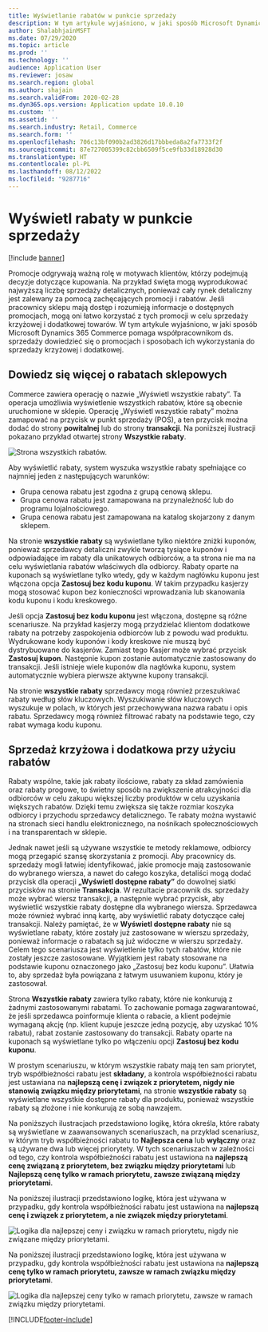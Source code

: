 ```yaml
---
title: Wyświetlanie rabatów w punkcie sprzedaży
description: W tym artykule wyjaśniono, w jaki sposób Microsoft Dynamics 365 Commerce pomaga współpracownikom ds. sprzedaży dowiedzieć się o promocjach i sposobach ich wykorzystania do sprzedaży krzyżowej i dodatkowej.
author: ShalabhjainMSFT
ms.date: 07/29/2020
ms.topic: article
ms.prod: ''
ms.technology: ''
audience: Application User
ms.reviewer: josaw
ms.search.region: global
ms.author: shajain
ms.search.validFrom: 2020-02-28
ms.dyn365.ops.version: Application update 10.0.10
ms.custom: ''
ms.assetid: ''
ms.search.industry: Retail, Commerce
ms.search.form: ''
ms.openlocfilehash: 706c13bf090b2ad3826d17bbbeda8a2fa7733f2f
ms.sourcegitcommit: 87e727005399c82cbb6509f5ce9fb33d18928d30
ms.translationtype: HT
ms.contentlocale: pl-PL
ms.lasthandoff: 08/12/2022
ms.locfileid: "9287716"
---
```

# <a name="show-discounts-in-pos"></a>Wyświetl rabaty w punkcie sprzedaży

[!include [banner](includes/banner.md)]

Promocje odgrywają ważną rolę w motywach klientów, którzy podejmują decyzje dotyczące kupowania. Na przykład święta mogą wyprodukować najwyższą liczbę sprzedaży detalicznych, ponieważ cały rynek detaliczny jest zalewany za pomocą zachęcających promocji i rabatów. Jeśli pracownicy sklepu mają dostęp i rozumieją informacje o dostępnych promocjach, mogą oni łatwo korzystać z tych promocji w celu sprzedaży krzyżowej i dodatkowej towarów. W tym artykule wyjaśniono, w jaki sposób Microsoft Dynamics 365 Commerce pomaga współpracownikom ds. sprzedaży dowiedzieć się o promocjach i sposobach ich wykorzystania do sprzedaży krzyżowej i dodatkowej.

## <a name="learn-about-store-discounts"></a>Dowiedz się więcej o rabatach sklepowych

Commerce zawiera operację o nazwie „Wyświetl wszystkie rabaty”. Ta operacja umożliwia wyświetlenie wszystkich rabatów, które są obecnie uruchomione w sklepie. Operację „Wyświetl wszystkie rabaty” można zamapować na przycisk w punkt sprzedaży (POS), a ten przycisk można dodać do strony **powitalnej** lub do strony **transakcji**. Na poniższej ilustracji pokazano przykład otwartej strony **Wszystkie rabaty**.

![Strona wszystkich rabatów.](./media/View_all_discounts.png "Strona wszystkich rabatów")

Aby wyświetlić rabaty, system wyszuka wszystkie rabaty spełniające co najmniej jeden z następujących warunków:

- Grupa cenowa rabatu jest zgodna z grupą cenową sklepu.
- Grupa cenowa rabatu jest zamapowana na przynależność lub do programu lojalnościowego.
- Grupa cenowa rabatu jest zamapowana na katalog skojarzony z danym sklepem.

Na stronie **wszystkie rabaty** są wyświetlane tylko niektóre zniżki kuponów, ponieważ sprzedawcy detaliczni zwykle tworzą tysiące kuponów i odpowiadające im rabaty dla unikatowych odbiorców, a ta strona nie ma na celu wyświetlania rabatów właściwych dla odbiorcy. Rabaty oparte na kuponach są wyświetlane tylko wtedy, gdy w każdym nagłówku kuponu jest włączona opcja **Zastosuj bez kodu kuponu**. W takim przypadku kasjerzy mogą stosować kupon bez konieczności wprowadzania lub skanowania kodu kuponu i kodu kreskowego.

Jeśli opcja **Zastosuj bez kodu kuponu** jest włączona, dostępne są różne scenariusze. Na przykład kasjerzy mogą przydzielać klientom dodatkowe rabaty na potrzeby zaspokojenia odbiorców lub z powodu wad produktu. Wydrukowane kody kuponów i kody kreskowe nie muszą być dystrybuowane do kasjerów. Zamiast tego Kasjer może wybrać przycisk **Zastosuj kupon**. Następnie kupon zostanie automatycznie zastosowany do transakcji. Jeśli istnieje wiele kuponów dla nagłówka kuponu, system automatycznie wybiera pierwsze aktywne kupony transakcji.

Na stronie **wszystkie rabaty** sprzedawcy mogą również przeszukiwać rabaty według słów kluczowych. Wyszukiwanie słów kluczowych wyszukuje w polach, w których jest przechowywana nazwa rabatu i opis rabatu. Sprzedawcy mogą również filtrować rabaty na podstawie tego, czy rabat wymaga kodu kuponu.

## <a name="cross-sell-and-upsell-by-using-discounts"></a>Sprzedaż krzyżowa i dodatkowa przy użyciu rabatów

Rabaty wspólne, takie jak rabaty ilościowe, rabaty za skład zamówienia oraz rabaty progowe, to świetny sposób na zwiększenie atrakcyjności dla odbiorców w celu zakupu większej liczby produktów w celu uzyskania większych rabatów. Dzięki temu zwiększa się także rozmiar koszyka odbiorcy i przychodu sprzedawcy detalicznego. Te rabaty można wystawić na stronach sieci handlu elektronicznego, na nośnikach społecznościowych i na transparentach w sklepie.

Jednak nawet jeśli są używane wszystkie te metody reklamowe, odbiorcy mogą przegapić szansę skorzystania z promocji. Aby pracownicy ds. sprzedaży mogli łatwiej identyfikować, jakie promocje mają zastosowanie do wybranego wiersza, a nawet do całego koszyka, detaliści mogą dodać przycisk dla operacji **„Wyświetl dostępne rabaty”** do dowolnej siatki przycisków na stronie **Transakcja**. W rezultacie pracownik ds. sprzedaży może wybrać wiersz transakcji, a następnie wybrać przycisk, aby wyświetlić wszystkie rabaty dostępne dla wybranego wiersza. Sprzedawca może również wybrać inną kartę, aby wyświetlić rabaty dotyczące całej transakcji. Należy pamiętać, że w **Wyświetl dostępne rabaty** nie są wyświetlane rabaty, które zostały już zastosowane w wierszu sprzedaży, ponieważ informacje o rabatach są już widoczne w wierszu sprzedaży. Celem tego scenariusza jest wyświetlenie tylko tych rabatów, które nie zostały jeszcze zastosowane. Wyjątkiem jest rabaty stosowane na podstawie kuponu oznaczonego jako „Zastosuj bez kodu kuponu”. Ułatwia to, aby sprzedaż była powiązana z łatwym usuwaniem kuponu, który je zastosował.

Strona **Wszystkie rabaty** zawiera tylko rabaty, które nie konkurują z żadnymi zastosowanymi rabatami. To zachowanie pomaga zagwarantować, że jeśli sprzedawca poinformuje klienta o rabacie, a klient podejmie wymaganą akcję (np. klient kupuje jeszcze jedną pozycję, aby uzyskać 10% rabatu), rabat zostanie zastosowany do transakcji. Rabaty oparte na kuponach są wyświetlane tylko po włączeniu opcji **Zastosuj bez kodu kuponu**.

W prostym scenariuszu, w którym wszystkie rabaty mają ten sam priorytet, tryb współbieżności rabatu jest **składany**, a kontrola współbieżności rabatu jest ustawiana na **najlepszą cenę i związek z priorytetem, nigdy nie stanowią związku między priorytetami**, na stronie **wszystkie rabaty** są wyświetlane wszystkie dostępne rabaty dla produktu, ponieważ wszystkie rabaty są złożone i nie konkurują ze sobą nawzajem.

Na poniższych ilustracjach przedstawiono logikę, która określa, które rabaty są wyświetlane w zaawansowanych scenariuszach, na przykład scenariusz, w którym tryb współbieżności rabatu to **Najlepsza cena** lub **wyłączny** oraz są używane dwa lub więcej priorytety. W tych scenariuszach w zależności od tego, czy kontrola współbieżności rabatu jest ustawiona na **najlepszą cenę związaną z priorytetem, bez związku między priorytetami** lub **Najlepszą cenę tylko w ramach priorytetu, zawsze związaną między priorytetami**.

Na poniższej ilustracji przedstawiono logikę, która jest używana w przypadku, gdy kontrola współbieżności rabatu jest ustawiona na **najlepszą cenę i związek z priorytetem, a nie związek między priorytetami**.

![Logika dla najlepszej ceny i związku w ramach priorytetu, nigdy nie związane między priorytetami.](./media/Model_1.png "Logika dla najlepszej ceny i związku w ramach priorytetu, nigdy nie związane między priorytetami")

Na poniższej ilustracji przedstawiono logikę, która jest używana w przypadku, gdy kontrola współbieżności rabatu jest ustawiona na **najlepszą cenę tylko w ramach priorytetu, zawsze w ramach związku między priorytetami**.

![Logika dla najlepszej ceny tylko w ramach priorytetu, zawsze w ramach związku między priorytetami.](./media/Model_2.png "Logika dla najlepszej ceny tylko w ramach priorytetu, zawsze w ramach związku między priorytetami")


[!INCLUDE[footer-include](../includes/footer-banner.md)]
